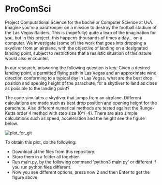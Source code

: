 # ProComSci
Project Computational Science for the bachelor Computer Science at UvA.
 Imagine you're a paratrooper on a mission to destroy the football stadium of the Las Vegas Raiders.
 This is (hopefully) quite a leap of the imagination for you, but in this project, this happens thousands of times a day... on a computer.
 We investigate (some of) the work that goes into dropping a skydiver from an airplane, 
 with the objective of landing on a designated landing point, 
 subject to restrictions that a realistic situation of this nature would also encounter.
 
 In our research, answering the following question is key: 
 Given a desired landing point, a permitted flying path in Las Vegas and an approximate wind direction conforming to a typical day in Las Vegas, 
 what are the best drop position and opening height of the parachute, for a skydiver to land as close as possible to the landing point?
 
 The code simulates a skydiver that jumps from an airplane. Different calculations are made such as best drop position and opening height for the parachute.
 Also different numerical methods are tested against the Runge-Kutta order 4 method with step size 10^{-4}.
 There are also simple calculations such as speed, acceleration and the height see the figure below.
 
 ![plot_for_git](https://user-images.githubusercontent.com/85616002/216413659-57a5bc1d-972d-4a9b-bb23-cd5fa20c09f3.png)
 
 To obtain this plot, do the following:
 - Download al the files from this repository.
 - Store them in a folder all togehter.
 - Run main.py, by the following command 'python3 main.py' or different if you run python files different.
 - Now you see different options, press now 2 and then Enter to get the figure above.

